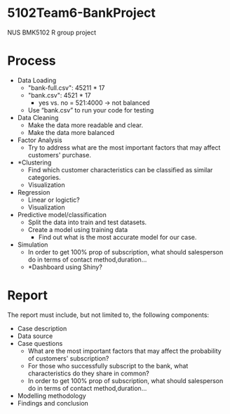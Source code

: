 # 5102Team6-BankProject
NUS BMK5102 R group project

# Process
- Data Loading
  - "bank-full.csv": 45211 * 17
  - "bank.csv": 4521 * 17
    - yes vs. no = 521:4000 -> not balanced
  - Use “bank.csv” to run your code for testing
- Data Cleaning
  - Make the data more readable and clear.
  - Make the data more balanced
- Factor Analysis
  - Try to address what are the most important factors that may affect customers' purchase.
- *Clustering
  - Find which customer characteristics can be classified as similar categories. 
  - Visualization
- Regression
  - Linear or logictic?
  - Visualization
- Predictive model/classification
  - Split the data into train and test datasets.
  - Create a model using training data
    - Find out what is the most accurate model for our case.
- Simulation
  - In order to get 100% prop of subscription, what should salesperson do in terms of contact method,duration...
  - *Dashboard using Shiny?


# Report
The report must include, but not limited to, the following components:
  - Case description
  - Data source
  - Case questions
    - What are the most important factors that may affect the probability of customers' subscription?
    - For those who successfully subscript to the bank, what characteristics do they share in common?
    - In order to get 100% prop of subscription, what should salesperson do in terms of contact method,duration...
  - Modelling methodology
  - Findings and conclusion
